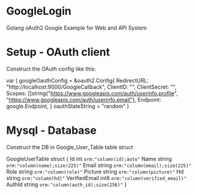# GoogleLogin
Golang oAuth2 Google Example for Web and API System


# Setup - OAuth client
Construct the OAuth config like this:

var (
	googleOauthConfig = &oauth2.Config{
		RedirectURL:  "http://localhost:9000/GoogleCallback",
		ClientID:     "",
		ClientSecret: "",
		Scopes: []string{"https://www.googleapis.com/auth/userinfo.profile",
			"https://www.googleapis.com/auth/userinfo.email"},
		Endpoint: google.Endpoint,
	}
	oauthStateString = "random"
)


# Mysql - Database 
Construct the DB in Google_User_Table table struct 

GoogleUserTable struct {
	Id            int    `orm:"column(id);auto"`
	Name          string `orm:"column(name);size(225)"`
	Email         string `orm:"column(email);size(225)"`
	Role          string `orm:"column(role)"`
	Picture       string `orm:"column(picture)"`
	Hd            string `orm:"column(hd)"`
	VerifiedEmail int8   `orm:"column(verified_email)"`
	AuthId        string `orm:"column(auth_id);size(256)"`
}
